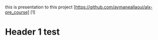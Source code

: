this is presentation to this project [https://github.com/aymaneallaoui/alx-pre_course] [1]
# Header 1  test

